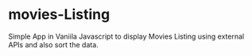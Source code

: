 # movies-Listing
Simple App in Vaniila Javascript to display Movies Listing using external APIs and also sort the data.
